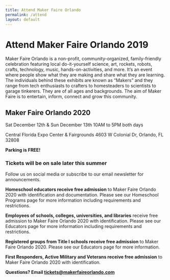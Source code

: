 ```yaml
---
title: Attend Maker Faire Orlando
permalink: /attend
layout: default
---
```


# Attend Maker Faire Orlando 2019
Maker Faire Orlando is a non-profit, community-organized, family-friendly celebration featuring local do-it-yourself science, art, rockets, robots, crafts, technology, music, hands-on-activities, and more. It’s an event where people show what they are making and share what they are learning. The individuals behind these exhibits are known as “Makers” and they range from tech enthusiasts to crafters to homesteaders to scientists to garage tinkerers. They are of all ages and backgrounds. The aim of Maker Faire is to entertain, inform, connect and grow this community.

## Maker Faire Orlando 2020

Sat December 12th & Sun December 13th
10AM to 5PM both days

Central Florida Expo Center & Fairgrounds
4603 W Colonial Dr, Orlando, FL 32808

**Parking is FREE!**

### Tickets will be on sale later this summer
Follow us on social media or subscribe to our email newsletter for announcements.

**Homeschool educators receive free admission** to Maker Faire Orlando 2020 with identification and documentation.
Please see our Homeschool Programs page for more information including requirements and restrictions.

**Employees of schools, colleges, universities, and libraries** receive free admission to Maker Faire Orlando 2020 with identification.
Please see our Educators page for more information including requirements and restrictions.

**Registered groups from Title I schools receive free admission** to Maker Faire Orlando 2020.
Please see our Educators page for more information.

**First Responders, Active Military and Veterans receive free admission** to Maker Faire Orlando 2020 with identification.


**Questions? Email tickets@makerfaireorlando.com**
